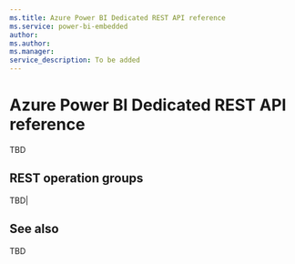 ```yaml
---
ms.title: Azure Power BI Dedicated REST API reference
ms.service: power-bi-embedded
author: 
ms.author: 
ms.manager: 
service_description: To be added
---
```


# Azure Power BI Dedicated REST API reference

TBD



## REST operation groups

TBD|


## See also
TBD